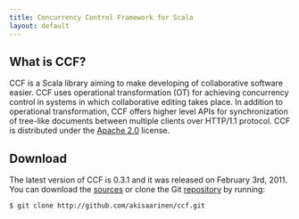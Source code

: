 ```yaml
---
title: Concurrency Control Framework for Scala
layout: default
---
```


<a id="whatisccf"></a>
What is CCF?
------------

CCF is a Scala library aiming to make developing of collaborative
software easier. CCF uses operational transformation (OT) for achieving
concurrency control in systems in which collaborative editing takes
place. In addition to operational transformation, CCF offers higher
level APIs for synchronization of tree-like documents between multiple
clients over HTTP/1.1 protocol. CCF is distributed under the 
[Apache 2.0](http://www.apache.org/licenses/LICENSE-2.0.html) license.

<a id="download"></a>
Download
--------

The latest version of CCF is 0.3.1 and it was released on 
February 3rd, 2011. You can download the 
[sources](http://github.com/akisaarinen/ccf/tarball/v0.3.1) or
clone the Git [repository](http://github.com/akisaarinen/ccf) by running:

    $ git clone http://github.com/akisaarinen/ccf.git

